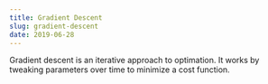 ```yaml
---
title: Gradient Descent
slug: gradient-descent
date: 2019-06-28
---
```


Gradient descent is an iterative approach to optimation. It works by tweaking parameters over time to minimize a cost function.

<object data="gradient-descent.svg" type="image/svg+xml">
    <param name="url" value="gradient-descent.svg">
</object>
